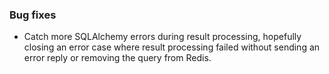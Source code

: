 ### Bug fixes

- Catch more SQLAlchemy errors during result processing, hopefully closing an error case where result processing failed without sending an error reply or removing the query from Redis.
